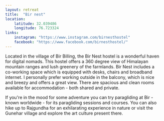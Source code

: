 ```yaml
--- 
layout: retreat
title:  "Bir nest"
location: 
    latitude: 32.039486
    longitude: 76.723324
links:
    instagram: "https://www.instagram.com/birnesthostel"
    facebook: "https://www.facebook.com/birnesthostel/"
---
```



Located in the village of Bir Billing, the Bir Nest hostel is a wonderful haven for digital nomads. This hostel offers a 360 degree view of Himalayan mountain ranges and lush greenery of the farmlands. Bir Nest includes a co-working space which is equipped with desks, chairs and broadband internet. I personally prefer working outside in the balcony, which is nice and breezy and offers a great view. There are spacious and clean rooms available for accommodation - both shared and private.

If you're in the mood for some adventure you can try paragliding at Bir - known worldwide - for its paragliding sessions and courses. You can also hike up to Rajgundha for an exhilarating experience in nature or visit the Gunehar village and explore the art culture present there.